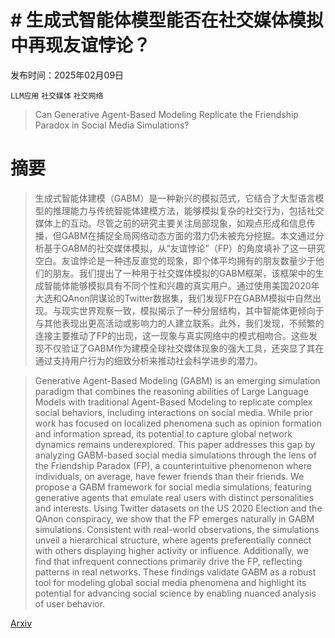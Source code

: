 # # 生成式智能体模型能否在社交媒体模拟中再现友谊悖论？

发布时间：2025年02月09日

`LLM应用` `社交媒体` `社交网络`

> Can Generative Agent-Based Modeling Replicate the Friendship Paradox in Social Media Simulations?

# 摘要

> 生成式智能体建模（GABM）是一种新兴的模拟范式，它结合了大型语言模型的推理能力与传统智能体建模方法，能够模拟复杂的社交行为，包括社交媒体上的互动。尽管之前的研究主要关注局部现象，如观点形成和信息传播，但GABM在捕捉全局网络动态方面的潜力仍未被充分挖掘。本文通过分析基于GABM的社交媒体模拟，从“友谊悖论”（FP）的角度填补了这一研究空白。友谊悖论是一种违反直觉的现象，即个体平均拥有的朋友数量少于他们的朋友。我们提出了一种用于社交媒体模拟的GABM框架，该框架中的生成智能体能够模拟具有不同个性和兴趣的真实用户。通过使用美国2020年大选和QAnon阴谋论的Twitter数据集，我们发现FP在GABM模拟中自然出现。与现实世界观察一致，模拟揭示了一种分层结构，其中智能体更倾向于与其他表现出更高活动或影响力的人建立联系。此外，我们发现，不频繁的连接主要推动了FP的出现，这一现象与真实网络中的模式相吻合。这些发现不仅验证了GABM作为建模全球社交媒体现象的强大工具，还突显了其在通过支持用户行为的细致分析来推动社会科学进步的潜力。

> Generative Agent-Based Modeling (GABM) is an emerging simulation paradigm that combines the reasoning abilities of Large Language Models with traditional Agent-Based Modeling to replicate complex social behaviors, including interactions on social media. While prior work has focused on localized phenomena such as opinion formation and information spread, its potential to capture global network dynamics remains underexplored. This paper addresses this gap by analyzing GABM-based social media simulations through the lens of the Friendship Paradox (FP), a counterintuitive phenomenon where individuals, on average, have fewer friends than their friends. We propose a GABM framework for social media simulations, featuring generative agents that emulate real users with distinct personalities and interests. Using Twitter datasets on the US 2020 Election and the QAnon conspiracy, we show that the FP emerges naturally in GABM simulations. Consistent with real-world observations, the simulations unveil a hierarchical structure, where agents preferentially connect with others displaying higher activity or influence. Additionally, we find that infrequent connections primarily drive the FP, reflecting patterns in real networks. These findings validate GABM as a robust tool for modeling global social media phenomena and highlight its potential for advancing social science by enabling nuanced analysis of user behavior.

[Arxiv](https://arxiv.org/abs/2502.05919)